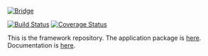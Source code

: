 [![Bridge](http://dart-bridge.github.io/images/bridge-cover.png)](http://dart-bridge.github.io)

[![Build Status](https://travis-ci.org/dart-bridge/framework.svg?branch=master)](https://travis-ci.org/dart-bridge/framework)
[![Coverage Status](https://coveralls.io/repos/dart-bridge/framework/badge.svg?branch=master)](https://coveralls.io/r/dart-bridge/framework?branch=master)

This is the framework repository. The application package is [here](http://github.com/dart-bridge/bridge).
Documentation is [here](http://dart-bridge.github.io).